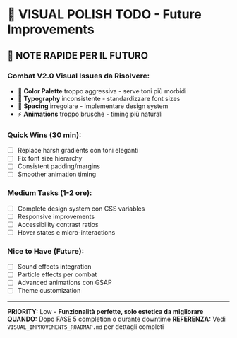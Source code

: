 # 🎨 VISUAL POLISH TODO - Future Improvements

## 📝 **NOTE RAPIDE PER IL FUTURO**

### **Combat V2.0 Visual Issues da Risolvere:**
- 🎨 **Color Palette** troppo aggressiva - serve toni più morbidi
- 📐 **Typography** inconsistente - standardizzare font sizes
- 📏 **Spacing** irregolare - implementare design system
- ⚡ **Animations** troppo brusche - timing più naturali

### **Quick Wins (30 min):**
- [ ] Replace harsh gradients con toni eleganti
- [ ] Fix font size hierarchy
- [ ] Consistent padding/margins
- [ ] Smoother animation timing

### **Medium Tasks (1-2 ore):**
- [ ] Complete design system con CSS variables
- [ ] Responsive improvements
- [ ] Accessibility contrast ratios
- [ ] Hover states e micro-interactions

### **Nice to Have (Future):**
- [ ] Sound effects integration
- [ ] Particle effects per combat
- [ ] Advanced animations con GSAP
- [ ] Theme customization

---

**PRIORITY:** Low - **Funzionalità perfette, solo estetica da migliorare**
**QUANDO:** Dopo FASE 5 completion o durante downtime
**REFERENZA:** Vedi `VISUAL_IMPROVEMENTS_ROADMAP.md` per dettagli completi 